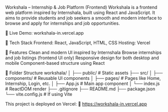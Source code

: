 Workshala – Internship & Job Platform (Frontend)
Workshala is a frontend web platform inspired by Internshala, built using React and JavaScript. It aims to provide students and job seekers a smooth and modern interface to browse and apply for internships and job opportunities.

🚀 Live Demo: workshala-in.vercel.app

🔧 Tech Stack
Frontend: React, JavaScript, HTML, CSS
Hosting: Vercel

📌 Features
Clean and modern UI inspired by Internshala
Browse internships and job listings (frontend UI only)
Responsive design for both desktop and mobile
Component-based structure using React

📂 Folder Structure
workshala/ │ ├── public/ # Static assets ├── src/ │ ├── components/ # Reusable UI components │ ├── pages/ # Pages like Home, Internship, Login, etc. │ ├── App.js # Main app component │ └── index.js # ReactDOM render ├── .gitignore ├── README.md ├── package.json └── vite.config.js # If using Vite

This project is deployed on Vercel: 🔗 https://workshala-in.vercel.app
